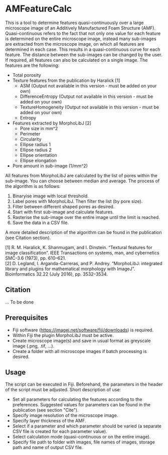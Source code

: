# AMFeatureCalc

This is a tool to determine features quasi-continuously over a large microscope image of an Additively Manufactured Foam Structure (AMF). Quasi-continuous refers to the fact that not only one value for each feature is determined on the entire microscope image, instead many sub-images are extracted from the microscope image, on which all features are determined in each case. This results in a quasi-continuous curve for each feature. The distance between the sub-images can be changed by the user. If required, all features can also be calculated on a single image. The features are the following:
- Total porosity
- Texture features from the publication by Haralick [1]
  - ASM (Output not available in this version - must be added on your own)
  - DifferenceEntropy (Output not available in this version - must be added on your own)
  - TextureHomogeneity (Output not available in this version - must be added on your own)
  - Entropy
- Features extracted by MorphoLibJ [2]
  - Pore size in mm^2
  - Perimeter
  - Circularity
  - Ellipse radius 1
  - Ellipse radius 2
  - Ellipse orientation
  - Ellipse elongation
- Pore amount in sub-image (1/mm^2)

All features from MorphoLibJ are calculated by the list of pores within the sub-image. You can choose between median and average. The process of the algorithm is as follows:
1) Binaryise image with local threshold.
2) Label pores with MorphoLibJ. Then filter the list (by pore size).
3) Filter between different shaped pores as desired.
4) Start with first sub-image and calculate features.
5) Rasterise the sub-image over the entire image until the limit is reached.
6) Save the data in a CSV file.

A more detailed description of the algorithm can be found in the publication (see Citation section).

[1] R. M. Haralick, K. Shanmugam, and I. Dinstein. “Textural features for image classification”. IEEE Transactions on systems, man, and cybernetics SMC-3.6 (1973), pp. 610–621.\
[2] D. Legland, I. Arganda-Carreras, and P. Andrey. “MorphoLibJ: integrated library and plugins for mathematical morphology with ImageJ”. Bioinformatics 32.22 (July 2016), pp. 3532–3534.

## Citation

... To be done

## Prerequisites

- Fiji software (https://imagej.net/software/fiji/downloads) is required.
- Within Fiji the plugin MorphoLibJ must be active.
- Create microscope image(s) and save in usual format as greyscale image (.png, .tif, ...).
- Create a folder with all microscope images if batch processing is desired.


## Usage

The script can be executed in Fiji. Beforehand, the parameters in the header of the script must be adjusted. Short description of use:
- Set all parameters for calculating the features according to the preferences. Suggested values for parameters can be found in the publication (see section "Cite").
- Specify image resolution of the microscope image.
- Specify layer thickness of the AMF.
- Select if a parameter and which parameter should be varied (a separate CSV file is created for each parameter value).
- Select calculation mode (quasi-continuous or on the entire image).
- Specify file path to folder with images, file names of images, storage path and name of output CSV file.
